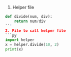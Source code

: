 1. Helper file
```py
def divide(num, div):
    return num/div
``'
2. File to call helper file
```py
import helper
x = helper.divide(10, 2)
print(x)
```
